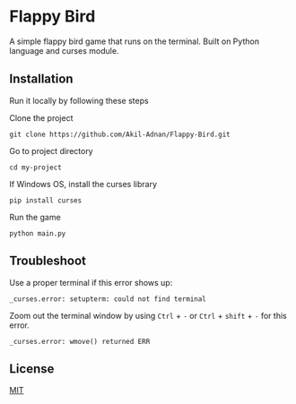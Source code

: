 
# Flappy Bird

A simple flappy bird game that runs on the terminal. Built on Python language and curses module. 

## Installation

 Run it locally by following these steps


Clone the project
```
git clone https://github.com/Akil-Adnan/Flappy-Bird.git
```

Go to project directory
```
cd my-project
```

If Windows OS, install the curses library
```
pip install curses
```

Run the game
```
python main.py
```

    
## Troubleshoot

Use a proper terminal if this error shows up:

```
_curses.error: setupterm: could not find terminal
```

Zoom out the terminal window by using ```Ctrl``` + ```-``` or ```Ctrl``` + ```shift``` + ```-``` for this error.
```
_curses.error: wmove() returned ERR
```
## License

[MIT](https://choosealicense.com/licenses/mit/)

